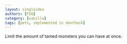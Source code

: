 ```yaml
---
layout: singleidea
authors: [FIQ]
category: [vanilla]
tags: [pets, implemented in dnethack]
---
```

Limit the amount of tamed monsters you can have at once.
